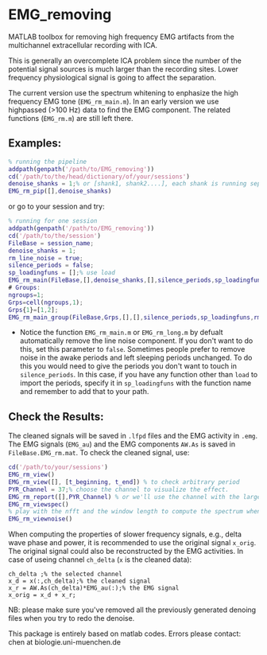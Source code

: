 # EMG_removing
MATLAB toolbox for removing high frequency EMG artifacts from the multichannel extracellular recording with ICA.

This is generally an overcomplete ICA problem since the number of the potential signal sources is much larger than the recording sites. Lower frequency physiological signal is going to affect the separation.

The current version use the spectrum whitening to enphasize the high frequency EMG tone (`EMG_rm_main.m`).
In an early version we use highpassed (>100 Hz) data to find the EMG component. The related functions (`ÈMG_rm.m`) are still left there.

## Examples:

```matlab
% running the pipeline
addpath(genpath('/path/to/EMG_removing'))
cd('/path/to/the/head/dictionary/of/your/sessions')
denoise_shanks = 1;% or [shank1, shank2....], each shank is running separately 
EMG_rm_pip([],denoise_shanks)
```

or go to your session and try:

```matlab
% running for one session
addpath(genpath('/path/to/EMG_removing'))
cd('/path/to/the/session')
FileBase = session_name;
denoise_shanks = 1;
rm_line_noise = true; 
silence_periods = false;
sp_loadingfuns = [];% use load
EMG_rm_main(FileBase,[],denoise_shanks,[],silence_periods,sp_loadingfuns,rm_line_noise)
# Groups:
ngroups=1;
Grps=cell(ngroups,1);
Grps{1}=[1,2];
EMG_rm_main_group(FileBase,Grps,[],[],silence_periods,sp_loadingfuns,rm_line_noise)
```

- Notice the function `EMG_rm_main.m` or `EMG_rm_long.m` by defualt automatically remove the line noise component. If you don't want to do this, set this parameter to `false`. Sometimes people prefer to remove noise in the awake periods and left sleeping periods unchanged. To do this you would need to give the periods you don't want to touch in `silence_periods`. In this case, if you have any function other than `load` to import the periods, specify it in `sp_loadingfuns` with the function name and remember to add that to your path. 

## Check the Results:
The cleaned signals will be saved in `.lfpd` files and the EMG activity in `.emg`. The EMG signals (`EMG_au`) and the EMG components `AW.As` is saved in `FileBase.EMG_rm.mat`. To check the cleaned signal, use:

```matlab
cd('/path/to/your/sessions')
EMG_rm_view()
EMG_rm_view([], [t_beginning, t_end]) % to check arbitrary period
PYR_Channel = 37;% choose the channel to visualize the effect. 
EMG_rm_report([],PYR_Channel) % or we'll use the channel with the largest ripple power.
EMG_rm_viewspec()
% play with the nfft and the window length to compute the spectrum when you have a long file. 
EMG_rm_viewnoise()
```
When computing the properties of slower frequency signals, e.g., delta wave phase and power, it is recommended to use the original signal `x_orig`. The original signal could also be reconstructed by the EMG activities. In case of useing channel `ch_delta` (`x` is the cleaned data):

```
ch_delta ;% the selected channel
x_d = x(:,ch_delta);% the cleaned signal
x_r = AW.As(ch_delta)*EMG_au(:);% the EMG signal
x_orig = x_d + x_r;
```

NB: please make sure you've removed all the previously generated denoing files when you try to redo the denoise. 

This package is entirely based on matlab codes. Errors please contact: chen at biologie.uni-muenchen.de
